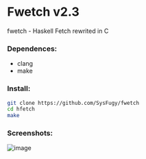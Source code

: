 # Fwetch v2.3
fwetch - Haskell Fetch rewrited in C

### Dependences:

- clang
- make

### Install:

```bash
git clone https://github.com/SysFugy/fwetch
cd hfetch
make
```

### Screenshots:

![image](https://github.com/user-attachments/assets/f1df57bb-5484-4407-b970-385365c8c3da)


